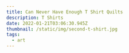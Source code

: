 ```yaml
---
title: Can Never Have Enough T Shirt Quilts
description: T Shirts
date: 2022-01-21T03:06:30.945Z
thumbnail: /static/img/second-t-shirt.jpg
tags:
  - art
---
```

